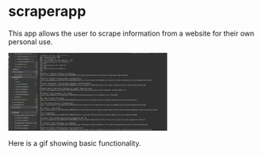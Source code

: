 # scraperapp

This app allows the user to scrape information from a website for their own personal use.

![Here](./images/scraper-basic-functionality.gif)

Here is a gif showing basic functionality.
